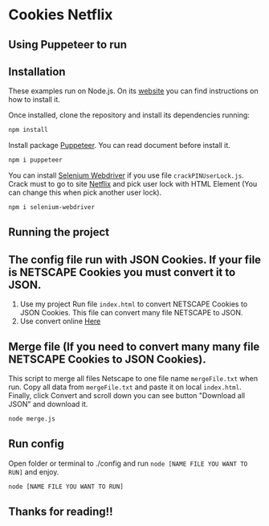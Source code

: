 # Cookies Netflix
## Using Puppeteer to run

## Installation

These examples run on Node.js. On its
[website](http://www.nodejs.org/download/) you can find instructions on how to
install it.

Once installed, clone the repository and install its dependencies running:

```bash
npm install
```
Install package [Puppeteer](https://www.npmjs.com/package/puppeteer). You can read document before install it.
```bash
npm i puppeteer
```

You can install [Selenium Webdriver](https://www.npmjs.com/package/selenium-webdriver) if you use file `crackPINUserLock.js`.
Crack must to go to site [Netflix](https://www.netflix.com/) and pick user lock with HTML Element (You can change this when pick another user lock).
```bash
npm i selenium-webdriver
```

## Running the project
## The config file run with JSON Cookies. If your file is NETSCAPE Cookies you must convert it to JSON.
1. Use my project
Run file `index.html` to convert NETSCAPE Cookies to JSON Cookies. This file can convert many file NETSCAPE to JSON.
2. Use convert online [Here](https://leaksradar.com/converter)

## Merge file (If you need to convert many many file NETSCAPE Cookies to JSON Cookies).
This script to merge all files Netscape to one file name `mergeFile.txt` when run. Copy all data from `mergeFile.txt` and paste it on local `index.html`.
Finally, click Convert and scroll down you can see button "Download all JSON" and download it.

```bash
node merge.js
```
## Run config
Open folder or terminal to ./config and run `node [NAME FILE YOU WANT TO RUN]` and enjoy.

```bash
node [NAME FILE YOU WANT TO RUN]
```

## Thanks for reading!!
